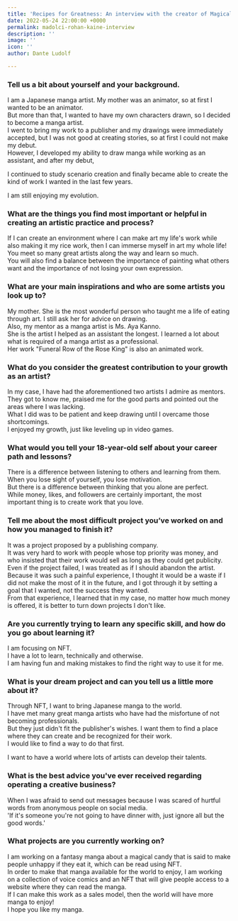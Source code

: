 ```yaml
---
title: 'Recipes for Greatness: An interview with the creator of Magical Confectionary'
date: 2022-05-24 22:00:00 +0000
permalink: madolci-rohan-kaine-interview
description: ''
image: ''
icon: ''
author: Dante Ludolf

---
```

### Tell us a bit about yourself and your background.

  
I am a Japanese manga artist. My mother was an animator, so at first I wanted to be an animator.  
But more than that, I wanted to have my own characters drawn, so I decided to become a manga artist.  
I went to bring my work to a publisher and my drawings were immediately accepted, but I was not good at creating stories, so at first I could not make my debut.  
However, I developed my ability to draw manga while working as an assistant, and after my debut,

I continued to study scenario creation and finally became able to create the kind of work I wanted in the last few years.

I am still enjoying my evolution.

### What are the things you find most important or helpful in creating an artistic practice and process?

  
If I can create an environment where I can make art my life's work while also making it my rice work, then I can immerse myself in art my whole life!  
You meet so many great artists along the way and learn so much.  
You will also find a balance between the importance of painting what others want and the importance of not losing your own expression.

### What are your main inspirations and who are some artists you look up to?

My mother. She is the most wonderful person who taught me a life of eating through art. I still ask her for advice on drawing.  
Also, my mentor as a manga artist is Ms. Aya Kanno.  
She is the artist I helped as an assistant the longest. I learned a lot about what is required of a manga artist as a professional.  
Her work "Funeral Row of the Rose King" is also an animated work.

### What do you consider the greatest contribution to your growth as an artist?

  
In my case, I have had the aforementioned two artists I admire as mentors.  
They got to know me, praised me for the good parts and pointed out the areas where I was lacking.  
What I did was to be patient and keep drawing until I overcame those shortcomings.  
I enjoyed my growth, just like leveling up in video games.

### What would you tell your 18-year-old self about your career path and lessons?

  
There is a difference between listening to others and learning from them.  
When you lose sight of yourself, you lose motivation.  
But there is a difference between thinking that you alone are perfect.  
While money, likes, and followers are certainly important, the most important thing is to create work that you love.

### Tell me about the most difficult project you’ve worked on and how you managed to finish it?

  
It was a project proposed by a publishing company.  
It was very hard to work with people whose top priority was money, and who insisted that their work would sell as long as they could get publicity.  
Even if the project failed, I was treated as if I should abandon the artist.  
Because it was such a painful experience, I thought it would be a waste if I did not make the most of it in the future, and I got through it by setting a goal that I wanted, not the success they wanted.  
From that experience, I learned that in my case, no matter how much money is offered, it is better to turn down projects I don't like.

### Are you currently trying to learn any specific skill, and how do you go about learning it?

  
I am focusing on NFT.  
I have a lot to learn, technically and otherwise.  
I am having fun and making mistakes to find the right way to use it for me.

### What is your dream project and can you tell us a little more about it?

Through NFT, I want to bring Japanese manga to the world.  
I have met many great manga artists who have had the misfortune of not becoming professionals.  
But they just didn't fit the publisher's wishes. I want them to find a place where they can create and be recognized for their work.  
I would like to find a way to do that first.

I want to have a world where lots of artists can develop their talents.

### What is the best advice you've ever received regarding operating a creative business?

  
When I was afraid to send out messages because I was scared of hurtful words from anonymous people on social media.  
'If it's someone you're not going to have dinner with, just ignore all but the good words.'

### What projects are you currently working on?

  
I am working on a fantasy manga about a magical candy that is said to make people unhappy if they eat it, which can be read using NFT.  
In order to make that manga available for the world to enjoy, I am working on a collection of voice comics and an NFT that will give people access to a website where they can read the manga.  
If I can make this work as a sales model, then the world will have more manga to enjoy!  
I hope you like my manga.